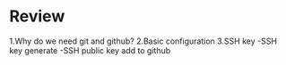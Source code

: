 # Review

1.Why do we need git and github?
2.Basic configuration
3.SSH key
 -SSH key generate
 -SSH public key add to github
 

